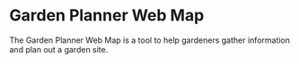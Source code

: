 # Garden Planner Web Map

The Garden Planner Web Map is a tool to help gardeners gather information and plan out a garden site.


 
